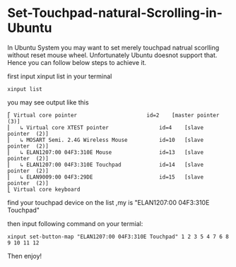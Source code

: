 # Set-Touchpad-natural-Scrolling-in-Ubuntu

In Ubuntu System you may want to set merely touchpad natrual scorlling without reset mouse wheel. Unfortunately Ubuntu doesnot support that. Hence you can follow below steps to achieve it.

first input xinput list in your terminal
```
xinput list

```
you may see output like this

```
⎡ Virtual core pointer                    	id=2	[master pointer  (3)]
⎜   ↳ Virtual core XTEST pointer              	id=4	[slave  pointer  (2)]
⎜   ↳ MOSART Semi. 2.4G Wireless Mouse        	id=10	[slave  pointer  (2)]
⎜   ↳ ELAN1207:00 04F3:310E Mouse             	id=13	[slave  pointer  (2)]
⎜   ↳ ELAN1207:00 04F3:310E Touchpad          	id=14	[slave  pointer  (2)]
⎜   ↳ ELAN9009:00 04F3:29DE                   	id=15	[slave  pointer  (2)]
⎣ Virtual core keyboard    
```
find your touchpad device on the list ,my is  "ELAN1207:00 04F3:310E Touchpad"

then input following command on your termial:
```
xinput set-button-map "ELAN1207:00 04F3:310E Touchpad" 1 2 3 5 4 7 6 8 9 10 11 12

```
Then enjoy!

